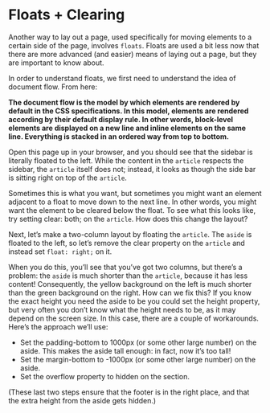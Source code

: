 # Floats + Clearing

Another way to lay out a page, used specifically for moving elements to a certain side of the page, involves `floats`. Floats are used a bit less now that there are more advanced (and easier) means of laying out a page, but they are important to know about.

In order to understand floats, we first need to understand the idea of document flow. From here:

**The document flow is the model by which elements are rendered by default in the CSS specifications. In this model, elements are rendered according by their default display rule. In other words, block-level elements are displayed on a new line and inline elements on the same line. Everything is stacked in an ordered way from top to bottom.**

Open this page up in your browser, and you should see that the sidebar is literally floated to the left. While the content in the `article` respects the sidebar, the `article` itself does not; instead, it looks as though the side bar is sitting right on top of the `article`.

Sometimes this is what you want, but sometimes you might want an element adjacent to a float to move down to the next line. In other words, you might want the element to be cleared below the float. To see what this looks like, try setting clear: both; on the `article`. How does this change the layout?
    
Next, let’s make a two-column layout by floating the `article`. The `aside` is floated to the left, so let’s remove the clear property on the `article` and instead set `float: right;` on it.
    
When you do this, you’ll see that you’ve got two columns, but there’s a problem: the `aside` is much shorter than the `article`, because it has less content! Consequently, the yellow background on the left is much shorter than the green background on the right. How can we fix this? If you know the exact height you need the aside to be you could set the height property, but very often you don’t know what the height needs to be, as it may depend on the screen size. In this case, there are a couple of workarounds. Here’s the approach we’ll use:
    
- Set the padding-bottom to 1000px (or some other large number) on the aside. This makes the aside tall enough: in fact, now it’s too tall!
- Set the margin-bottom to -1000px (or some other large number) on the aside.
- Set the overflow property to hidden on the section.
    
(These last two steps ensure that the footer is in the right place, and that the extra height from the aside gets hidden.)